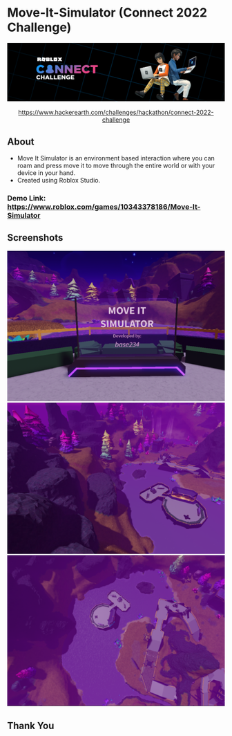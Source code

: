 # Move-It-Simulator (Connect 2022 Challenge) 
<img src="Images/cover.png" />
<p align="center"><a href="https://www.hackerearth.com/challenges/hackathon/connect-2022-challenge">https://www.hackerearth.com/challenges/hackathon/connect-2022-challenge</a></p>

## About
<ul>
  <li>Move It Simulator is an environment based interaction where you can roam and press move it to move through the entire world or with your device in your hand.</li>
  <li>Created using Roblox Studio.</li>
</ul>

### Demo Link: <a href="https://www.roblox.com/games/10343378186/Move-It-Simulator">https://www.roblox.com/games/10343378186/Move-It-Simulator</a>

## Screenshots
<img src="Images/Screenshot01.png" />
<img src="Images/Screenshot02.png" />
<img src="Images/Screenshot03.png" />

## Thank You

